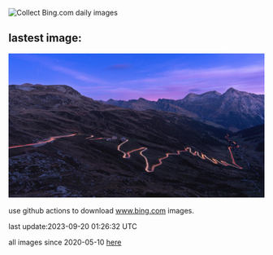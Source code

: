 ![Collect Bing.com daily images](https://github.com/counter2015/bing-daily-images/workflows/Collect%20Bing.com%20daily%20images/badge.svg)
## lastest image:
![](images/SplugenPass.jpg)

use github actions to download www.bing.com images.

last update:2023-09-20 01:26:32 UTC

all images since 2020-05-10 [here](https://github.com/counter2015/bing-daily-images/tree/master/images) 
